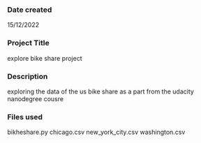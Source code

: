 

### Date created
15/12/2022 

### Project Title
explore bike share project

### Description
exploring the data of the us bike share as a part from the udacity nanodegree cousre 

### Files used
bikheshare.py 
chicago.csv
new_york_city.csv
washington.csv




